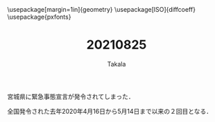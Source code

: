﻿---
title: 20210825
yesterday: 20210824
tomorrow: 20210826
days: 607
author: Takala
header-includes:
  - \usepackage[margin=1in]{geometry}
  - \usepackage[ISO]{diffcoeff}
  - \usepackage{pxfonts}
---


宮城県に緊急事態宣言が発令されてしまった．



全国発令された去年2020年4月16日から5月14日まで以来の２回目となる．




